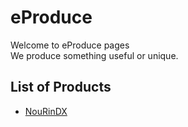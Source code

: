 # eProduce
Welcome to eProduce pages  
We produce something useful or unique.
## List of Products
- [NouRinDX](https://eproduce-git.github.io/NouRinDX/)
